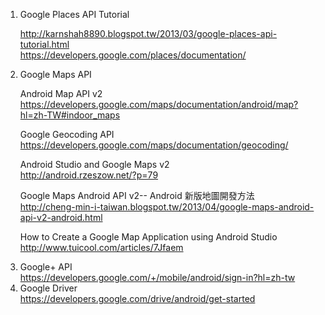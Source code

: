<ol>
<li>Google Places API Tutorial</li>
<p><a href='http://karnshah8890.blogspot.tw/2013/03/google-places-api-tutorial.html'>http://karnshah8890.blogspot.tw/2013/03/google-places-api-tutorial.html</a><br />
<a href='https://developers.google.com/places/documentation/'>https://developers.google.com/places/documentation/</a></p>
<li>Google Maps API</li>
<p>Android Map API v2<br />
<a href='https://developers.google.com/maps/documentation/android/map?hl=zh-TW#indoor_maps'>https://developers.google.com/maps/documentation/android/map?hl=zh-TW#indoor_maps</a></p>
<p>Google Geocoding API<br />
<a href='https://developers.google.com/maps/documentation/geocoding/'>https://developers.google.com/maps/documentation/geocoding/</a></p>
<p>Android Studio and Google Maps v2<br />
<a href='http://android.rzeszow.net/?p=79'>http://android.rzeszow.net/?p=79</a></p>
<p>Google Maps Android API v2-- Android 新版地圖開發方法<br />
<a href='http://cheng-min-i-taiwan.blogspot.tw/2013/04/google-maps-android-api-v2-android.html'>http://cheng-min-i-taiwan.blogspot.tw/2013/04/google-maps-android-api-v2-android.html</a></p>
<p>How to Create a Google Map Application using Android Studio<br />
<a href='http://www.tuicool.com/articles/7Jfaem'>http://www.tuicool.com/articles/7Jfaem</a>
</p>
<li>Google+ API</li>
<a href='https://developers.google.com/+/mobile/android/sign-in?hl=zh-tw'>https://developers.google.com/+/mobile/android/sign-in?hl=zh-tw</a><br />
<li>Google Driver</li>
<a href='https://developers.google.com/drive/android/get-started'>https://developers.google.com/drive/android/get-started</a><br />
<ol />
